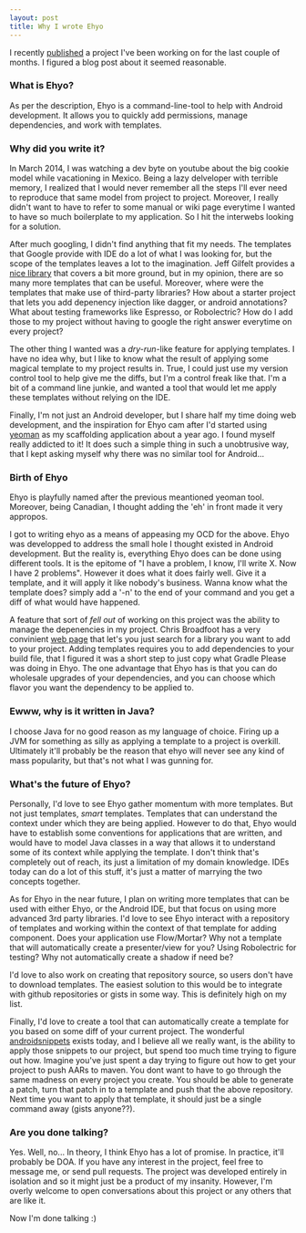 ```yaml
---
layout: post
title: Why I wrote Ehyo
---
```

I recently [published][1] a project I've been working on for the last couple of months. I figured a blog post about it seemed reasonable. 

### What is Ehyo?
As per the description, Ehyo is a command-line-tool to help with Android development. It allows you to quickly add permissions, manage dependencies, and work with templates.

### Why did you write it?
In March 2014, I was watching a dev byte on youtube about the big cookie model while  vacationing in Mexico. Being a lazy delveloper with terrible memory, I realized that I would never remember all the steps I'll ever need to reproduce that same model from project to project. Moreover, I really didn't want to have to refer to some manual or wiki page everytime I wanted to have so much boilerplate to my application. So I hit the interwebs looking for a solution.

After much googling, I didn't find anything that fit my needs. The templates that Google provide with IDE do a lot of what I was looking for, but the scope of the templates leaves a lot to the imagination. Jeff Gilfelt provides a [nice library][2] that covers a bit more ground, but in my opinion, there are so many more templates that can be useful. Moreover, where were the templates that make use of third-party libraries? How about a starter project that lets you add depenency injection like dagger, or android annotations? What about testing frameworks like Espresso, or Robolectric? How do I add those to my project without having to google the right answer everytime on every project?

The other thing I wanted was a *dry-run*-like feature for applying templates. I have no idea why, but I like to know what the result of applying some magical template to my project results in. True, I could just use my version control tool to help give me the diffs, but I'm a control freak like that. I'm a bit of a command line junkie, and wanted a tool that would let me apply these templates without relying on the IDE.

Finally, I'm not just an Android developer, but I share half my time doing web development, and the inspiration for Ehyo cam after I'd started using [yeoman][4] as my scaffolding application about a year ago. I found myself really addicted to it! It does such a simple thing in such a unobtrusive way, that I kept asking myself why there was no similar tool for Android...

### Birth of Ehyo
Ehyo is playfully named after the previous meantioned yeoman tool. Moreover, being Canadian, I thought adding the 'eh' in front made it very appropos. 

I got to writing ehyo as a means of appeasing my OCD for the above. Ehyo was developped to address the small hole I thought existed in Android development. But the reality is, everything Ehyo does can be done using different tools. It is the epitome of "I have a problem, I know, I'll write X. Now I have 2 problems". However it does what it does fairly well. Give it a template, and it will apply it like nobody's business. Wanna know what the template does? simply add a '-n' to the end of your command and you get a diff of what would have happened.

A feature that sort of *fell out* of working on this project was the ability to manage the depenencies in my project. Chris Broadfoot has a very convinient [web page][3] that let's you just search for a library you want to add to your project. Adding templates requires you to add dependencies to your build file, that I figured it was a short step to just copy what Gradle Please was doing in Ehyo. The one advantage that Ehyo has is that you can do wholesale upgrades of your dependencies, and you can choose which flavor you want the dependency to be applied to. 

### Ewww, why is it written in Java?
I choose Java for no good reason as my language of choice. Firing up a JVM for something as silly as applying a template to a project is overkill. Ultimately it'll probably be the reason that ehyo will never see any kind of mass popularity, but that's not what I was gunning for.

### What's the future of Ehyo?
Personally, I'd love to see Ehyo gather momentum with more templates. But not just templates, *smart* templates. Templates that can understand the context under which they are being applied. However to do that, Ehyo would have to establish some conventions for applications that are written, and would have to model Java classes in a way that allows it to understand some of its context while applying the template. I don't think that's completely out of reach, its just a limitation of my domain knowledge. IDEs today can do a lot of this stuff, it's just a matter of marrying the two concepts together.

As for Ehyo in the near future, I plan on writing more templates that can be used with either Ehyo, or the Android IDE, but that focus on using more advanced 3rd party libraries. I'd love to see Ehyo interact with a repository of templates and working within the context of that template for adding component. Does your application use Flow/Mortar? Why not a template that will automatically create a presenter/view for you? Using Robolectric for testing? Why not automatically create a shadow if need be?

I'd love to also work on creating that repository source, so users don't have to download templates. The easiest solution to this would be to integrate with github repositories or gists in some way. This is definitely high on my list. 

Finally, I'd love to create a tool that can automatically create a template for you based on some diff of your current project. The wonderful [androidsnippets][5] exists today, and I believe all we really want, is the ability to apply those snippets to our project, but spend too much time trying to figure out how. Imagine you've just spent a day trying to figure out how to get your project to push AARs to maven. You dont want to have to go through the same madness on every project you create. You should be able to generate a patch, turn that patch in to a template and push that the above repository. Next time you want to apply that template, it should just be a single command away (gists anyone??). 

### Are you done talking?
Yes. Well, no... In theory, I think Ehyo has a lot of promise. In practice, it'll probably be DOA. If you have any interest in the project, feel free to message me, or send pull requests. The project was developed entirely in isolation and so it might just be a product of my insanity. However, I'm overly welcome to open conversations about this project or any others that are like it.

Now I'm done talking :)

 [1]: https://github.com/vijaysharm/ehyo
 [2]: https://github.com/jgilfelt/android-adt-templates
 [3]: http://gradleplease.appspot.com/
 [4]: http://yeoman.io/
 [5]: http://www.androidsnippets.com/